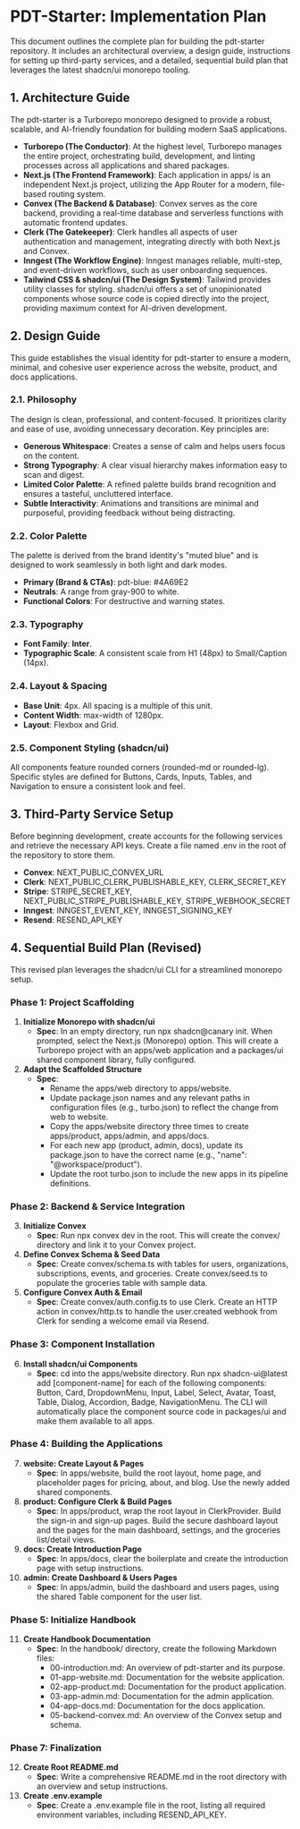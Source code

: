 # **PDT-Starter: Implementation Plan**

This document outlines the complete plan for building the pdt-starter repository. It includes an architectural overview, a design guide, instructions for setting up third-party services, and a detailed, sequential build plan that leverages the latest shadcn/ui monorepo tooling.

## **1\. Architecture Guide**

The pdt-starter is a Turborepo monorepo designed to provide a robust, scalable, and AI-friendly foundation for building modern SaaS applications.

* **Turborepo (The Conductor)**: At the highest level, Turborepo manages the entire project, orchestrating build, development, and linting processes across all applications and shared packages.
* **Next.js (The Frontend Framework)**: Each application in apps/ is an independent Next.js project, utilizing the App Router for a modern, file-based routing system.
* **Convex (The Backend & Database)**: Convex serves as the core backend, providing a real-time database and serverless functions with automatic frontend updates.
* **Clerk (The Gatekeeper)**: Clerk handles all aspects of user authentication and management, integrating directly with both Next.js and Convex.
* **Inngest (The Workflow Engine)**: Inngest manages reliable, multi-step, and event-driven workflows, such as user onboarding sequences.
* **Tailwind CSS & shadcn/ui (The Design System)**: Tailwind provides utility classes for styling. shadcn/ui offers a set of unopinionated components whose source code is copied directly into the project, providing maximum context for AI-driven development.

## **2\. Design Guide**

This guide establishes the visual identity for pdt-starter to ensure a modern, minimal, and cohesive user experience across the website, product, and docs applications.

### **2.1. Philosophy**

The design is clean, professional, and content-focused. It prioritizes clarity and ease of use, avoiding unnecessary decoration. Key principles are:

* **Generous Whitespace**: Creates a sense of calm and helps users focus on the content.
* **Strong Typography**: A clear visual hierarchy makes information easy to scan and digest.
* **Limited Color Palette**: A refined palette builds brand recognition and ensures a tasteful, uncluttered interface.
* **Subtle Interactivity**: Animations and transitions are minimal and purposeful, providing feedback without being distracting.

### **2.2. Color Palette**

The palette is derived from the brand identity's "muted blue" and is designed to work seamlessly in both light and dark modes.

* **Primary (Brand & CTAs)**: pdt-blue: \#4A69E2
* **Neutrals**: A range from gray-900 to white.
* **Functional Colors**: For destructive and warning states.

### **2.3. Typography**

* **Font Family**: **Inter**.
* **Typographic Scale**: A consistent scale from H1 (48px) to Small/Caption (14px).

### **2.4. Layout & Spacing**

* **Base Unit**: 4px. All spacing is a multiple of this unit.
* **Content Width**: max-width of 1280px.
* **Layout**: Flexbox and Grid.

### **2.5. Component Styling (shadcn/ui)**

All components feature rounded corners (rounded-md or rounded-lg). Specific styles are defined for Buttons, Cards, Inputs, Tables, and Navigation to ensure a consistent look and feel.

## **3\. Third-Party Service Setup**

Before beginning development, create accounts for the following services and retrieve the necessary API keys. Create a file named .env in the root of the repository to store them.

* **Convex**: NEXT\_PUBLIC\_CONVEX\_URL
* **Clerk**: NEXT\_PUBLIC\_CLERK\_PUBLISHABLE\_KEY, CLERK\_SECRET\_KEY
* **Stripe**: STRIPE\_SECRET\_KEY, NEXT\_PUBLIC\_STRIPE\_PUBLISHABLE\_KEY, STRIPE\_WEBHOOK\_SECRET
* **Inngest**: INNGEST\_EVENT\_KEY, INNGEST\_SIGNING\_KEY
* **Resend**: RESEND\_API\_KEY

## **4\. Sequential Build Plan (Revised)**

This revised plan leverages the shadcn/ui CLI for a streamlined monorepo setup.

### **Phase 1: Project Scaffolding**

1. **Initialize Monorepo with shadcn/ui**
   * **Spec**: In an empty directory, run npx shadcn@canary init. When prompted, select the Next.js (Monorepo) option. This will create a Turborepo project with an apps/web application and a packages/ui shared component library, fully configured.
2. **Adapt the Scaffolded Structure**
   * **Spec**:
     * Rename the apps/web directory to apps/website.
     * Update package.json names and any relevant paths in configuration files (e.g., turbo.json) to reflect the change from web to website.
     * Copy the apps/website directory three times to create apps/product, apps/admin, and apps/docs.
     * For each new app (product, admin, docs), update its package.json to have the correct name (e.g., "name": "@workspace/product").
     * Update the root turbo.json to include the new apps in its pipeline definitions.

### **Phase 2: Backend & Service Integration**

3. **Initialize Convex**
   * **Spec**: Run npx convex dev in the root. This will create the convex/ directory and link it to your Convex project.
4. **Define Convex Schema & Seed Data**
   * **Spec**: Create convex/schema.ts with tables for users, organizations, subscriptions, events, and groceries. Create convex/seed.ts to populate the groceries table with sample data.
5. **Configure Convex Auth & Email**
   * **Spec**: Create convex/auth.config.ts to use Clerk. Create an HTTP action in convex/http.ts to handle the user.created webhook from Clerk for sending a welcome email via Resend.

### **Phase 3: Component Installation**

6. **Install shadcn/ui Components**
   * **Spec**: cd into the apps/website directory. Run npx shadcn-ui@latest add \[component-name\] for each of the following components: Button, Card, DropdownMenu, Input, Label, Select, Avatar, Toast, Table, Dialog, Accordion, Badge, NavigationMenu. The CLI will automatically place the component source code in packages/ui and make them available to all apps.

### **Phase 4: Building the Applications**

7. **website: Create Layout & Pages**
   * **Spec**: In apps/website, build the root layout, home page, and placeholder pages for pricing, about, and blog. Use the newly added shared components.
8. **product: Configure Clerk & Build Pages**
   * **Spec**: In apps/product, wrap the root layout in ClerkProvider. Build the sign-in and sign-up pages. Build the secure dashboard layout and the pages for the main dashboard, settings, and the groceries list/detail views.
9. **docs: Create Introduction Page**
   * **Spec**: In apps/docs, clear the boilerplate and create the introduction page with setup instructions.
10. **admin: Create Dashboard & Users Pages**
    * **Spec**: In apps/admin, build the dashboard and users pages, using the shared Table component for the user list.

### **Phase 5: Initialize Handbook**

11. **Create Handbook Documentation**
    * **Spec**: In the handbook/ directory, create the following Markdown files:
      * 00-introduction.md: An overview of pdt-starter and its purpose.
      * 01-app-website.md: Documentation for the website application.
      * 02-app-product.md: Documentation for the product application.
      * 03-app-admin.md: Documentation for the admin application.
      * 04-app-docs.md: Documentation for the docs application.
      * 05-backend-convex.md: An overview of the Convex setup and schema.

### **Phase 7: Finalization**

12. **Create Root README.md**
    * **Spec**: Write a comprehensive README.md in the root directory with an overview and setup instructions.
13. **Create .env.example**
    * **Spec**: Create a .env.example file in the root, listing all required environment variables, including RESEND\_API\_KEY.
